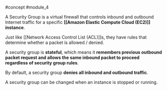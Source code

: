 #concept #module_4

A Security Group is a virtual firewall that controls inbound and outbound Internet traffic for a specific **[[Amazon Elastic Compute Cloud (EC2)]] instance**.

Just like [[Network Access Control List (ACL)]]s, they have rules that determine whether a packet is allowed / denied.

A security group is **stateful**, which means it **remembers previous outbound packet request and allows the same inbound packet to proceed regardless of security group rules**.

By default, a security group **denies all inbound and outbound traffic**.

A security group can be changed when an instance is stopped or running.